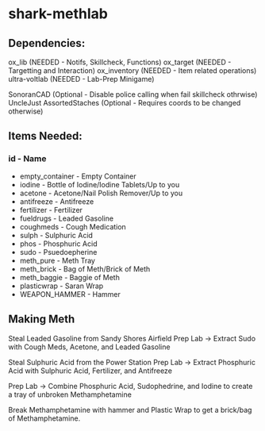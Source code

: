 # shark-methlab

## Dependencies:
ox_lib (NEEDED - Notifs, Skillcheck, Functions)
ox_target (NEEDED - Targetting and Interaction)
ox_inventory (NEEDED - Item related operations)
ultra-voltlab (NEEDED - Lab-Prep Minigame)

SonoranCAD (Optional - Disable police calling when fail skillcheck  othrwise)
UncleJust AssortedStaches (Optional - Requires coords to be changed otherwise)

## Items Needed:

### id - Name
* empty_container - Empty Container
* iodine - Bottle of Iodine/Iodine Tablets/Up to you
* acetone - Acetone/Nail Polish Remover/Up to you
* antifreeze - Antifreeze
* fertilizer - Fertilizer
* fueldrugs - Leaded Gasoline
* coughmeds - Cough Medication
* sulph - Sulphuric Acid
* phos - Phosphuric Acid
* sudo - Psuedoepherine
* meth_pure - Meth Tray
* meth_brick - Bag of Meth/Brick of Meth
* meth_baggie - Baggie of Meth
* plasticwrap - Saran Wrap
* WEAPON_HAMMER - Hammer

## Making Meth

Steal Leaded Gasoline from Sandy Shores Airfield
Prep Lab -> Extract Sudo with Cough Meds, Acetone, and Leaded Gasoline

Steal Sulphuric Acid from the Power Station
Prep Lab -> Extract Phosphuric Acid with Sulphuric Acid, Fertilizer, and Antifreeze

Prep Lab -> Combine Phosphuric Acid, Sudophedrine, and Iodine to create a tray of unbroken Methamphetamine

Break Methamphetamine with hammer and Plastic Wrap to get a brick/bag of Methamphetamine.
